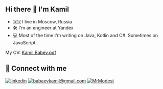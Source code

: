 ## Hi there 👋 I'm Kamil
- 🇷🇺 I live in Moscow, Russia
- 🛠 I'm an engineer at Yandex
- 💻 Most of the time I'm writing on Java, Kotlin and C#. Sometimes on JavaScript.

My CV: [Kamil Babev.pdf](https://raw.githubusercontent.com/MrModest/MrModest/master/cv.pdf)

## 🤝 Connect with me
[![linkedin](https://img.shields.io/badge/linkedin%20-%230077B5.svg?&style=for-the-badge&logo=linkedin&logoColor=white)](https://www.linkedin.com/in/mrmodest/)
[![babaevkamil@gmail.com](https://img.shields.io/badge/babaevkamil%40gmail.com%20-%233594d4.svg?&style=for-the-badge&logo=mail.ru&logoColor=white)](mailto:babaevkamil@gmail.com)
[![MrModest](https://img.shields.io/badge/MrModest%20-%230077B5.svg?&style=for-the-badge&logo=Telegram&logoColor=white)](https://t.me/MrModest)
<!--
**MrModest/MrModest** is a ✨ _special_ ✨ repository because its `README.md` (this file) appears on your GitHub profile.

Here are some ideas to get you started:

- 🔭 I’m currently working on ...
- 🌱 I’m currently learning ...
- 👯 I’m looking to collaborate on ...
- 🤔 I’m looking for help with ...
- 💬 Ask me about ...
- 📫 How to reach me: ...
- 😄 Pronouns: ...
- ⚡ Fun fact: ...
-->
